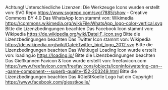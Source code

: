 Achtung! Unterschiedliche Lizenzen:
Die Werkzeuge Icons wurden erstellt von: SVG Repo https://www.svgrepo.com/svg/7885/show - Creative Commons BY 4.0
Das WhatsApp Icon stammt von: Wikimedia https://commons.wikimedia.org/wiki/File:WhatsApp_logo-color-vertical.svg Bitte die Lizenzbedingungen beachten
Das Facebook Icon stammt von: Wikipedia https://de.wikipedia.org/wiki/Datei:F_icon.svg Bitte die Lizenzbedingungen beachten
Das Twitter Icon stammt von: Wikipedia https://de.wikipedia.org/wiki/Datei:Twitter_bird_logo_2012.svg Bitte die Lizenzbedingungen beachten
Das Weltkugel Loading Icon wurde erstellt von: loading.io https://loading.io/ Bitte die Lizenzbedingungen beachten
Das Gießkannen Favicon & Icon wurde erstellt von: freefavicon.com https://www.freefavicon.com/freefavicons/objects/iconinfo/watering-can---game-component---superb-quality-152-203249.html Bitte die Lizenzbedingungen beachten
Das #GießtKoelle Logo hat ein Copyright https://www.facebook.com/giesstkoelle/
